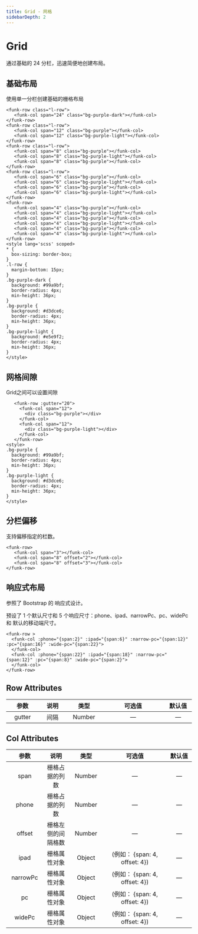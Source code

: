 ```yaml
---
title: Grid - 网格
sidebarDepth: 2
---
```


# Grid  <Badge text="beta" type="warn"/>

通过基础的 24 分栏，迅速简便地创建布局。

## 基础布局

使用单一分栏创建基础的栅格布局

<grid-demo1 />



```vue
<funk-row class="l-row">
   <funk-col span="24" class="bg-purple-dark"></funk-col>
</funk-row>
<funk-row class="l-row">
   <funk-col span="12" class="bg-purple"></funk-col>
   <funk-col span="12" class="bg-purple-light"></funk-col>
</funk-row>
<funk-row class="l-row">
   <funk-col span="8" class="bg-purple"></funk-col>
   <funk-col span="8" class="bg-purple-light"></funk-col>
   <funk-col span="8" class="bg-purple"></funk-col>
</funk-row>
<funk-row class="l-row">
   <funk-col span="6" class="bg-purple"></funk-col>
   <funk-col span="6" class="bg-purple-light"></funk-col>
   <funk-col span="6" class="bg-purple"></funk-col>
   <funk-col span="6" class="bg-purple-light"></funk-col>
</funk-row>
<funk-row>
   <funk-col span="4" class="bg-purple"></funk-col>
   <funk-col span="4" class="bg-purple-light"></funk-col>
   <funk-col span="4" class="bg-purple"></funk-col>
   <funk-col span="4" class="bg-purple-light"></funk-col>
   <funk-col span="4" class="bg-purple"></funk-col>
   <funk-col span="4" class="bg-purple-light"></funk-col>
</funk-row>
<style lang='scss' scoped>
* {
  box-sizing: border-box;
}
.l-row {
  margin-bottom: 15px;
}
.bg-purple-dark {
  background: #99a9bf;
  border-radius: 4px;
  min-height: 36px;
}
.bg-purple {
  background: #d3dce6;
  border-radius: 4px;
  min-height: 36px;
}
.bg-purple-light {
  background: #e5e9f2;
  border-radius: 4px;
  min-height: 36px;
}
</style>
```

## 网格间隙

Grid之间可以设置间隙

<grid-demo2 />

```vue
   <funk-row :gutter="20">
     <funk-col span="12">
       <div class="bg-purple"></div>
     </funk-col>
     <funk-col span="12">
       <div class="bg-purple-light"></div>
     </funk-col>
   </funk-row>
<style>
.bg-purple {
  background: #99a9bf;
  border-radius: 4px;
  min-height: 36px;
}
.bg-purple-light {
  background: #d3dce6;
  border-radius: 4px;
  min-height: 36px;
}
</style>
```

## 分栏偏移

支持偏移指定的栏数。

<grid-demo3 />

```vue
<funk-row>
   <funk-col span="3"></funk-col>
   <funk-col span="8" offset="2"></funk-col>
   <funk-col span="8" offset="3"></funk-col>
</funk-row>
```

## 响应式布局

参照了 Bootstrap 的 响应式设计。

预设了 1 个默认尺寸和 5 个响应尺寸：phone、ipad、narrowPc、pc、widePc 和 默认的移动端尺寸。

<grid-demo4 />

```vue
<funk-row >
  <funk-col :phone="{span:2}" :ipad="{span:6}" :narrow-pc="{span:12}" :pc="{span:16}" :wide-pc="{span:22}">
  </funk-col>
  <funk-col :phone="{span:22}" :ipad="{span:18}" :narrow-pc="{span:12}" :pc="{span:8}" :wide-pc="{span:2}">
  </funk-col>
</funk-row>
```

## Row Attributes

|  参数  | 说明 |  类型  | 可选值 | 默认值 |
| :----: | :--: | :----: | :----: | :----: |
| gutter | 间隔 | Number |   —    |   —    |

## Col Attributes

|   参数   |        说明        |  类型  |            可选值             | 默认值 |
| :------: | :----------------: | :----: | :---------------------------: | :----: |
|   span   |   栅格占据的列数   | Number |               —               |   —    |
|  phone   |   栅格占据的列数   | Number |               —               |   —    |
|  offset  | 栅格左侧的间隔格数 | Number |               —               |   —    |
|   ipad   |    栅格属性对象    | Object | (例如： {span: 4, offset: 4}) |   —    |
| narrowPc |    栅格属性对象    | Object | (例如： {span: 4, offset: 4}) |   —    |
|    pc    |    栅格属性对象    | Object | (例如： {span: 4, offset: 4}) |   —    |
|  widePc  |    栅格属性对象    | Object | (例如： {span: 4, offset: 4}) |   —    |

<style>

table th:nth-child(1n) {
    width: 100px;
}


table th:nth-child(4n) {
    width: 290px;
}

</style>
